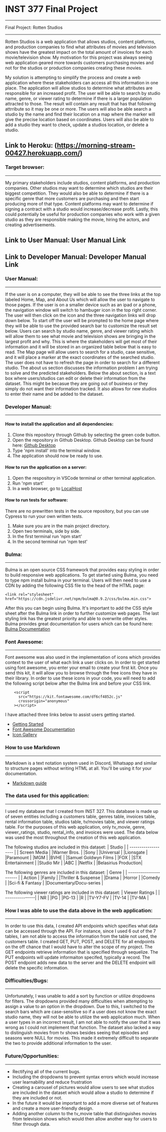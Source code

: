 # INST 377 Final Project
*** 

Final Project: Rotten Studios
***
Rotten Studios is a web application that allows studios, content platforms, and production companies to find what attributes of movies and television shows have the greatest impact on the total amount of invoices for each movie/television show. My motivation for this project was always seeing web application geared more towards customers purchasing movies and not for the studios or production companies creating these movies. 

My solution is attempting to simplify the process and create a web application where these stakeholders can access all this information in one place. The application will allow studios to determine what attributes are responsible for an increased profit. The user will be able to search by studio name, genre, or viewer rating to determine if there is a larger population attracted to those. The result will contain any result that has that following attrribute so it may be one or more. The users will also be able search a studio by the name and find their location on a map where the marker will give the precise location based on coordinates. Users will also be able to add a studio they want to check, update a studios location, or delete a studio.	

## Link to Heroku: (https://morning-stream-00427.herokuapp.com/)

### Target browser:
***
My primary stakeholders include studios, content platforms, and production companies. Other studios may want to determine which studios are their biggest competition. They would also be able to determine if there is a specific genre that more customers are purchasing and then start producing more of that type. Content platforms may want to determine if signing a contract with a studio would increase/decrease profit.  Lastly, this could potentially be useful for production companies who work with a given studio as they are responsible making the movie, hiring the actors, and creating advertisements. 

## Link to User Manual: User Manual Link
## Link to Developer Manual: Developer Manual Link

### User Manual: 
***
If the user is on a computer, they will be able to see the  three links at the top labeled Home, Map, and About Us which will allow the user to navigate to those pages. If the user is on a smaller device such as an ipad or a phone, the navigation window will switch to hambuger icon in the top right corner. The user will then click on the icon and the three navigation links will drop down below. 
To start off the user will be prompted to the home page where they will be able to use the provided search bar to customize the result set below. Users can search by studio name, genre, and viewer rating which will allow them to see what movie and television shows are bringing in the largest profit and why. This is where the stakeholders will get most of their information and it will be stored in an organized table below that is easy to read.  The Map page will allow users to search for a studio, case sensitive, and it will place a marker at the exact coordinates of the searched studio. The user does not have to refresh the page in order to search for a different studio. The about us section discusses the information problem I am trying to solve and the predicted stakeholders. Below the about section, is a text box where users/studios can edit or delete their information from the dataset. This might be becasue they are going out of business or they simply do not want their information tracked. It also allows for new studios to enter their name and be added to the dataset. 

### Developer Manual:
***
#### How to install the application and all dependencies:
1. Clone this repository through Github by selecting the green code button.
2. Open the repository in Github Desktop. Github Desktop can be found here: [Github Desktop](https://desktop.github.com/)
3. Type 'npm install' into the terminal window.
4. The application should now be ready to use.
#### How to run the application on a server:
1. Open the respository in VSCode terminal or other terminal application.
2. Run 'npm start'
3. In a web browser, go to [LocalHost](http://localhost:3000/)
#### How to run tests for software:
There are no prewritten tests in the source repository, but you can use Cypress to run your own written tests.
1. Make sure you are in the main project directory.
2. Open two terminals, side by side.
3. In the first terminal run 'npm start'
4. In the second terminal run 'npm test'

### Bulma:
***
Bulma is an open source CSS framework that provides easy styling in order to build responsive web applications. To get started using Bulma, you need to type npm install bulma in your terminal. Users will then need to use a CDN by adding the following CSS file to the head of the HTML page:
```
<link rel="stylesheet" href="https://cdn.jsdelivr.net/npm/bulma@0.9.2/css/bulma.min.css">
```
After this you can begin using Bulma. It's important to add the CSS style sheet after the Bulma link in order to further customize web pages. The last styling link has the greatest priority and able to overwrite other styles. Bulma provides great documentation for users which can be found here: [Bulma Documentation](https://bulma.io/documentation/overview/)

### Font Awesome:
***
Font awesome was also used in the implementation of icons which provides context to the user of what each link a user clicks on. In order to get started using font awesome, you enter your email to create your first kit. Once you send this kit, it will allow you to browse through the free icons they have in their library. In order to use these icons in your code, you will need to add the following script below after the Bulma link and before your CSS link.
```
    <script
      src="https://kit.fontawesome.com/df6cf4852c.js"
      crossorigin="anonymous"
    ></script> 
```
I have attached three links below to assist users getting started.
* [Getting Started](https://fontawesome.com/start) 
* [Font Awesome Documentation](https://fontawesome.com/how-to-use/on-the-web/referencing-icons/basic-use)
* [Icon Gallery](https://fontawesome.com/icons?d=gallery&p=2)

### How to use Markdown
***
Markdown is a text notation system used in Discord, Whatsapp and similar to structure pages without writing HTML at all. You'll be using it for your documentation.
* [Markdown guide](https://www.markdownguide.org/cheat-sheet/)

### The data used for this application:
***
I used my database that I created from INST 327. This database is made up of seven entities including a customers table, genres table, invoices table, rental information table, studios table, tv/movies table, and viewer ratings table. For the purposes of this web application, only tv_movie, genre, viewer_ratings, studio, rental_info, and invoices were used. The data below was used the most throughout the creation of this web application.

The following studios are included in this dataset: 
| Studio              |
| ------------------- |
| Screen Media        |
|Warner Bros.         | 
|Sony                 |
|Universal            |
|Lionsgate            |
|Paramount            |
|MGM                  |
|BVHE                 |
|Samuel Goldwyn Films |
|FOX                  |
|STX Entertainment    |
|Studio Mir           |
|ABC                  |
|Netflix              |
|Belasirius Production|
      

The following genres are included in this dataset: 
| Genre                  |
| ---------------------- |
| Action                 |
|Family                  | 
|Thriller & Suspense     |
|Drama                   |
|Horror                  |
|Comedy                  |
|Sci-fi & Fantasy        |
|Documentary/Docu-series |


The following viewer ratings are included in this dataset: 
| Viewer Ratings |
| ---------------|
| NR             |
|PG              | 
|PG-13           |
|R               |
|TV-Y7-FV        |
|TV-14           |
|TV-MA           |

### How I was able to use the data above in the web application:
***
In order to use this data, I created API endpoints which specifies what data can be accessed through the API. For instance, since I used 6 out of the 7 tables, I am not able to access the information from the table not used, the customers table. I created GET, PUT, POST, and DELETE for all endpoints on the off chance that I would have to alter the scope of my project. The GET endpoints retrieve information that is specified through sequelize. The PUT endpoints will update informaiton specifed, typically a record. The POST endpoint adds new data to the server and the DELETE endpoint will delete the specific information.

### Difficulties/Bugs:
***
Unfortunately, I was unable to add a sort by function or utilize dropdowns for filters. The dropdowns provided many difficulties when attempting to assign a value to an option in the dropdown. Due to this, I switched to the search bars which are case-sensitive so if a user does not know the exact studio name, they will not be able to utilize the web application much. When a user types in an incorrect result, I am not able to notify the user that it was wrong as I could not implement that function. The dataset also lacked a way to distinguish movies from tv shows besides seeing that episodes and seasons were NULL for movies. This made it extremely difficult to separate the two to provide additional information to the user. 

### Future/Opportunities:
***
* Rectifying all of the current bugs.
* Including the dropdowns to prevent syntax errors which would increase user learnability and reduce frustration
* Creating a carousel of pictures would allow users to see what studios are included in the dataset which would allow a studio to determine if they are included or not. 
* In the future it would be important to add a more diverse set of features and create a more user-friendly design. 
* Adding another column to the tv_movie table that distinguishes movies from television shows which would then allow another way for users to filter through data. 

